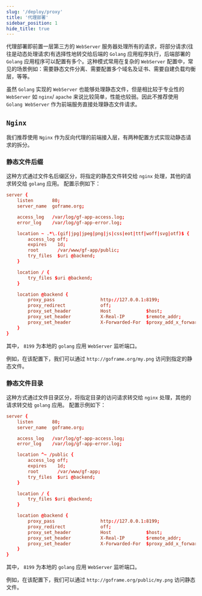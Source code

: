 ```yaml
---
slug: '/deploy/proxy'
title: '代理部署'
sidebar_position: 1
hide_title: true
---
```


代理部署即前置一层第三方的 `WebServer` 服务器处理所有的请求，将部分请求(往往是动态处理请求)有选择性地转交给后端的 `Golang` 应用程序执行，后端部署的 `Golang` 应用程序可以配置有多个。这种模式常用在复杂的 `WebServer` 配置中，常见的场景例如：需要静态文件分离、需要配置多个域名及证书、需要自建负载均衡层，等等。

虽然 `Golang` 实现的 `WebServer` 也能够处理静态文件，但是相比较于专业性的 `WebServer` 如 `nginx`/ `apache` 来说比较简单，性能也较弱。因此不推荐使用 `Golang WebServer` 作为前端服务直接处理静态文件请求。

## `Nginx`

我们推荐使用 `Nginx` 作为反向代理的前端接入层，有两种配置方式实现动静态请求的拆分。

### 静态文件后缀

这种方式通过文件名后缀区分，将指定的静态文件转交给 `nginx` 处理，其他的请求转交给 `golang` 应用。 配置示例如下：

```conf
server {
    listen       80;
    server_name  goframe.org;

    access_log   /var/log/gf-app-access.log;
    error_log    /var/log/gf-app-error.log;

    location ~ .*\.(gif|jpg|jpeg|png|js|css|eot|ttf|woff|svg|otf)$ {
        access_log off;
        expires    1d;
        root       /var/www/gf-app/public;
        try_files  $uri @backend;
    }

    location / {
        try_files $uri @backend;
    }

    location @backend {
        proxy_pass                 http://127.0.0.1:8199;
        proxy_redirect             off;
        proxy_set_header           Host             $host;
        proxy_set_header           X-Real-IP        $remote_addr;
        proxy_set_header           X-Forwarded-For  $proxy_add_x_forwarded_for;
    }
}
```

其中， `8199` 为本地的 `golang` 应用 `WebServer` 监听端口。

例如，在该配置下，我们可以通过 `http://goframe.org/my.png` 访问到指定的静态文件。

### 静态文件目录

这种方式通过文件目录区分，将指定目录的访问请求转交给 `nginx` 处理，其他的请求转交给 `golang` 应用。 配置示例如下：

```conf
server {
    listen       80;
    server_name  goframe.org;

    access_log   /var/log/gf-app-access.log;
    error_log    /var/log/gf-app-error.log;

    location ^~ /public {
        access_log off;
        expires    1d;
        root       /var/www/gf-app;
        try_files  $uri @backend;
    }

    location / {
        try_files $uri @backend;
    }

    location @backend {
        proxy_pass                 http://127.0.0.1:8199;
        proxy_redirect             off;
        proxy_set_header           Host             $host;
        proxy_set_header           X-Real-IP        $remote_addr;
        proxy_set_header           X-Forwarded-For  $proxy_add_x_forwarded_for;
    }
}
```

其中， `8199` 为本地的 `golang` 应用 `WebServer` 监听端口。

例如，在该配置下，我们可以通过 `http://goframe.org/public/my.png` 访问静态文件。